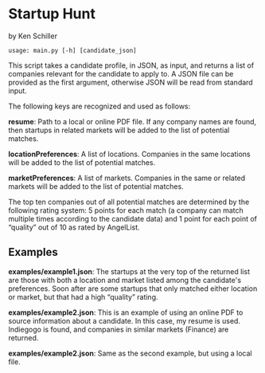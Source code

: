 Startup Hunt
=

by Ken Schiller

```
usage: main.py [-h] [candidate_json]
```

This script takes a candidate profile, in JSON, as input, and returns a list of companies relevant for the candidate to apply to. A JSON file can be provided as the first argument, otherwise JSON will be read from standard input.

The following keys are recognized and used as follows:

**resume**: Path to a local or online PDF file. If any company names are found, then startups in related markets will be added to the list of potential matches.

**locationPreferences**: A list of locations. Companies in the same locations will be added to the list of potential matches.

**marketPreferences**: A list of markets. Companies in the same or related markets will be added to the list of potential matches.

The top ten companies out of all potential matches are determined by the following rating system: 5 points for each match (a company can match multiple times according to the candidate data) and 1 point for each point of “quality” out of 10 as rated by AngelList.

Examples
-

**examples/example1.json**: The startups at the very top of the returned list are those with both a location and market listed among the candidate's preferences. Soon after are some startups that only matched either location or market, but that had a high “quality” rating.

**examples/example2.json**: This is an example of using an online PDF to source information about a candidate. In this case, my resume is used. Indiegogo is found, and companies in similar markets (Finance) are returned.

**examples/example2.json**: Same as the second example, but using a local file.
